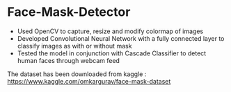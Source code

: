 # Face-Mask-Detector
- Used OpenCV to capture, resize and modify colormap of images
- Developed Convolutional Neural Network with a fully connected layer to classify images as with or without mask
- Tested the model in conjunction with Cascade Classifier to detect human faces through webcam feed

The dataset has been downloaded from kaggle : https://www.kaggle.com/omkargurav/face-mask-dataset
